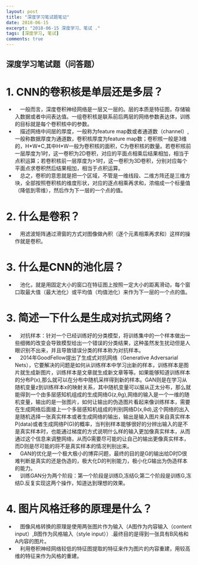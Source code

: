 ```yaml
---
layout: post
title: "深度学习笔试题笔记"
date: 2018-06-15
excerpt: "2018-06-15 深度学习、笔试 ."
tags: [深度学习, 笔试]
comments: true
---
```

## **深度学习笔试题（问答题）**

# 1. CNN的卷积核是单层还是多层？  
* &ensp;&ensp;一般而言，深度卷积神经网络是一层又一层的。层的本质是特征图，存储输入数据或者中间表达值。一组卷积核是联系前后两层的网络参数表达体，训练的目标就是每个卷积核中的参数。 
* &ensp;&ensp;描述网络中间层的厚度，一般称为feature map数或者通道数（channel）,一般称数据厚度为通道数，卷积核厚度为feature map数；卷积核一般是3维的，H\*W\*C,其中H\*W一般为卷积核的面积，C为卷积核的数量。若卷积核前一层厚度为1时，这一卷积为2D卷积，对应的平面点相乘后结果相加，相当于点积运算；若卷积核前一层厚度为>1时，这一卷积为3D卷积，分别对应每个平面点求卷积然后结果相加，相当于点积运算。  
* &ensp;&ensp;总之，卷积的意思就是把一个区域，不管是一维线段、二维方阵还是三维方块，全部按照卷积核的维度形状，对应的逐点相乘再求和，浓缩成一个标量值（降低到零维），然后作为下一层的一个点的值。 

# 2. 什么是卷积？  
* &ensp;&ensp;用滤波矩阵通过滑窗的方式对图像做內积（逐个元素相乘再求和）这样的操作就是卷积。  

# 3. 什么是CNN的池化层？  
* &ensp;&ensp;池化，就是用固定大小的窗口在特征图上按照一定大小的距离滑动，每个窗口取最大值（最大池化）或平均值（均值池化）来作为下一层的一个点的值。  

# 3. 简述一下什么是生成对抗式网络？  
* &ensp;&ensp;对抗样本：针对一个已经训练好的分类模型，将训练集中的一个样本做出一些细微的改变会导致模型给出一个错误的分类结果，这种虽然发生扰动但是人眼识别不出来，并且导致错误分类的样本称为对抗样本。  
* &ensp;&ensp;2014年GoodFellow提出了生成式对抗网络（Generative Adversarial Nets），它要解决的问题是如何从训练样本中学习出新的样本，训练样本是图片就生成新图片，训练样本是文章就生成新文章等等。如果能够知道训练样本的分布P(x),那么就可以在分布中随机采样得到新的样本。GAN则是在学习从随机变量z到训练样本x的映射关系，其中随机变量可以服从正太分布，那么就能得到一个由多层感知机组成的生成网络G(z,θg),网络的输入是一个一维的随机变量，输出的是一张图片，如何让输出的伪造图片看起来像训练样本，需要在生成网络后面接上一个多层感知机组成的判别网络D(x,θd),这个网络的出入是随机选择一张真实样本或者生成网络的输出，输出是输入图片来自真实样本P(data)或者生成网络P(G)的概率，当判别样本能够很好的分辨出输入的是不是真实样本时，也能通过梯度的方式说明什么样的输入更加像真实样本，从而通过这个信息来调整网络，从而G需要尽可能的让自己的输出更像真实样本，而D则是尽可能的将不是真实样本的情况判别出来。  
* &ensp;&ensp;GAN的优化是一个极大极小的博弈问题，最终的目的是G的输出给D时D很难判断是真实的还是伪造的，极大化D的判别能力，极小化G输出为伪造样本的能力。  
* &ensp;&ensp;训练GAN分为两个阶段：第一个阶段是训练D,冻结G;第二个阶段是训练G,冻结D.反复实现这两个操作，知道达到理想的效果。

# 4. 图片风格迁移的原理是什么？ 
* &ensp;&ensp;图像风格转换的原理是使用两张图片作为输入（A图作为内容输入（content input）,B图作为风格输入（style input））.最终目的是得到一张具有B风格和A内容的图片。
* &ensp;&ensp;利用卷积神经网络较低的特征图提取的特征来作为图片的内容重建，用较高维的特征来作为风格的重建。


